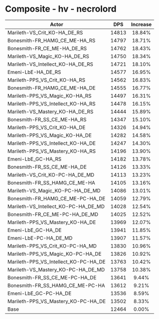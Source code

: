 # Composite - hv - necrolord
| Actor | DPS | Increase |
|---|:---:|:---:|
|Marileth-VS_Crit_KO-HA_DE_RS|14813|18.84%|
|Bonesmith-FR_HAMG_CE_ME-HA_RS|14797|18.71%|
|Bonesmith-FR_CE_ME-HA_DE_RS|14762|18.43%|
|Marileth-VS_Magic_KO-HA_DE_RS|14750|18.34%|
|Marileth-VS_Intellect_KO-HA_DE_RS|14721|18.10%|
|Emeni-LbE-HA_DE_RS|14577|16.95%|
|Marileth-PPS_VS_Crit_KO-HA_RS|14562|16.83%|
|Bonesmith-FR_HAMG_CE_ME-HA_DE|14555|16.77%|
|Marileth-PPS_VS_Magic_KO-HA_RS|14497|16.31%|
|Marileth-PPS_VS_Intellect_KO-HA_RS|14478|16.15%|
|Marileth-VS_Mastery_KO-HA_DE_RS|14444|15.89%|
|Bonesmith-FR_SS_CE_ME-HA_RS|14347|15.10%|
|Marileth-PPS_VS_Crit_KO-HA_DE|14326|14.94%|
|Marileth-PPS_VS_Magic_KO-HA_DE|14282|14.58%|
|Marileth-PPS_VS_Intellect_KO-HA_DE|14247|14.30%|
|Marileth-PPS_VS_Mastery_KO-HA_RS|14196|13.90%|
|Emeni-LbE_GC-HA_RS|14182|13.78%|
|Bonesmith-FR_SS_CE_ME-HA_DE|14126|13.33%|
|Marileth-VS_Crit_KO-PC-HA_DE_MD|14113|13.23%|
|Bonesmith-FR_SS_HAMG_CE_ME-HA|14105|13.16%|
|Marileth-VS_Magic_KO-PC-HA_DE_MD|14086|13.01%|
|Bonesmith-FR_HAMG_CE_ME-PC-HA_DE|14059|12.79%|
|Marileth-VS_Intellect_KO-PC-HA_DE_MD|14028|12.54%|
|Bonesmith-FR_CE_ME-PC-HA_DE_MD|14025|12.52%|
|Marileth-PPS_VS_Mastery_KO-HA_DE|13969|12.07%|
|Emeni-LbE_GC-HA_DE|13941|11.85%|
|Emeni-LbE-PC-HA_DE_MD|13907|11.57%|
|Marileth-PPS_VS_Crit_KO-PC-HA_MD|13830|10.96%|
|Marileth-PPS_VS_Magic_KO-PC-HA_DE|13826|10.92%|
|Marileth-PPS_VS_Intellect_KO-PC-HA_DE|13763|10.42%|
|Marileth-VS_Mastery_KO-PC-HA_DE_MD|13758|10.38%|
|Bonesmith-FR_SS_CE_ME-PC-HA_DE|13641|9.44%|
|Bonesmith-FR_SS_HAMG_CE_ME-PC-HA|13612|9.21%|
|Emeni-LbE_GC-PC-HA_DE|13536|8.59%|
|Marileth-PPS_VS_Mastery_KO-PC-HA_DE|13502|8.33%|
|Base|12464|0.00%|
